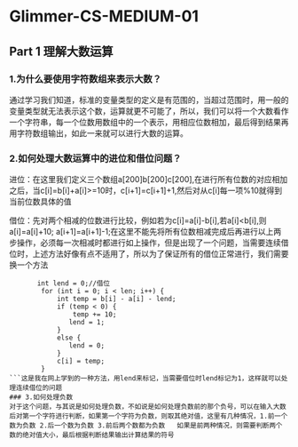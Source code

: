 # Glimmer-CS-MEDIUM-01
## Part 1 理解大数运算
### 1.为什么要使用字符数组来表示大数？
通过学习我们知道，标准的变量类型的定义是有范围的，当超过范围时，用一般的变量类型就无法表示这个数，运算就更不可能了，所以，我们可以将一个大数看作一个字符串，每一个位数用数组中的一个表示，用相应位数相加，最后得到结果再用字符数组输出，如此一来就可以进行大数的运算。
### 2.如何处理大数运算中的进位和借位问题？
进位：在这里我们定义三个数组a[200]b[200]c[200],在进行所有位数的对应相加之后，当c[i]=b[i]+a[i]>=10时，c[i+1]=c[i+1]+1,然后对从c[i]每一项%10就得到当前位数具体的值

借位：先对两个相减的位数进行比较，例如若为c[i]=a[i]-b[i],若a[i]<b[i],则
a[i]=a[i]+10;
a[i+1]=a[i+1]-1;在这里不能先将所有位数相减完成后再进行以上两步操作，必须每一次相减时都进行如上操作，但是出现了一个问题，当需要连续借位时，上述方法好像有点不适用了，所以为了保证所有的借位正常进行，我们需要换一个方法
```
       int lend = 0;//借位
        for (int i = 0; i < len; i++) {
            int temp = b[i] - a[i] - lend;
            if (temp < 0) {
                temp += 10;
               lend = 1;
            } 
            else {
               lend = 0;
            }
            c[i] = temp;
        }
```这是我在网上学到的一种方法，用lend来标记，当需要借位时lend标记为1，这样就可以处理连续借位的问题
### 3.如何处理负数
对于这个问题，与其说是如何处理负数，不如说是如何处理负数前的那个负号，可以在输入大数后对第一个字符进行判断，如果第一个字符为负数，则取其绝对值，这里有几种情况，1.前一个数为负数 2.后一个数为负数 3.前后两个数都为负数   如果是前两种情况，则需要判断两个数的绝对值大小，最后根据判断结果输出计算结果的符号
